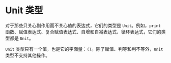 
# Unit 类型

对于那些只关心副作用而不关心值的表达式，它们的类型是 `Unit`。例如，`print` 函数、赋值表达式、复合赋值表达式、自增和自减表达式、循环表达式，它们的类型都是 `Unit`。

`Unit` 类型只有一个值，也是它的字面量：`()`。除了赋值、判等和判不等外，`Unit` 类型不支持其他操作。